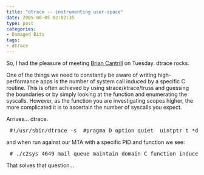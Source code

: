 ```yaml
---
title: "dtrace -- instrumenting user-space"
date: 2005-08-05 02:02:35
type: post
categories:
- Damaged Bits
tags:
- dtrace
---
```


<p>So, I had the pleasure of meeting <a href="https://blogs.sun.com/roller/page/bmc">Brian Cantrill</a> on Tuesday.  dtrace rocks.</p>  <p>One of the things we need to constantly be aware of writing high-performance apps is the number of system call induced by a specific C routine.  This is often achieved by using strace/ktrace/truss and guessing the boundaries or by simply looking at the function and enumerating the syscalls.  However, as the function you are investigating scopes higher, the more complicated it is to ascertain the number of syscalls you expect.</p>  <p>Arrives... dtrace.</p>  <pre> #!/usr/sbin/dtrace -s  #pragma D option quiet  uintptr_t *domain; uint64_t total;  :::BEGIN {   self->last = 0; }  pid$1::$2:entry {   self->ok++;   self->identifier = "C function induced";   /* or set your custom identifier here     domain = (uintptr_t *)copyin(arg0, 4);     self->identifier = copyinstr(*domain);   */   self->last = (self->ok == 1) ? timestamp : self->last;   total = total + (self->ok == 1) ? 1 : 0; }  syscall:::entry /self->ok/ {   self->syscall++;   @[probefunc] = count(); }  pid$1::$2:return /self->ok == 1 && self->syscall/ {   printf("%s %d syscalls over %d us\ ",          self->identifier, self->syscall, (timestamp - self->last)/1000); } pid$1::$2:return /self->ok == 1/ {   @a["syscalls per invocation"] = quantize(self->syscall);   self->syscall = 0; }  pid$1::$2:return /self->ok/ {   self->last = (self->ok == 1) ? 0 : self->last;   self->ok--;   self->ok = (self->ok < 0) ? 0 : self->ok; }  :::END {   printf("Total syscalls witnessed:\ ");   printa(@);   printa(@a); } </pre>  and when run against our MTA with a specific PID and function we see:  <pre> # ./c2sys 4649 mail_queue_maintain_domain C function induced 7 syscalls over 297 us C function induced 7 syscalls over 233 us C function induced 7 syscalls over 223 us ... C function induced 7 syscalls over 214 us C function induced 8 syscalls over 345 us C function induced 7 syscalls over 249 us ^C Total syscalls witnessed:    mmap64                                                            1   portfs                                                           57   connect                                                          57   getsockopt                                                       57   setsockopt                                                       57   so_socket                                                        57   fcntl                                                           114    syscalls per invocation                                       value  ------------- Distribution ------------- count                   -1 |                                         0                        0 |@@@@@@@@@@@@@@@@@@@@@@@@@@@@@            147                      1 |                                         0                        2 |                                         0                        4 |@@@@@@@@@@@                              56                       8 |                                         1                       16 |                                         0         </pre>  <p>That solves that question...</p>
